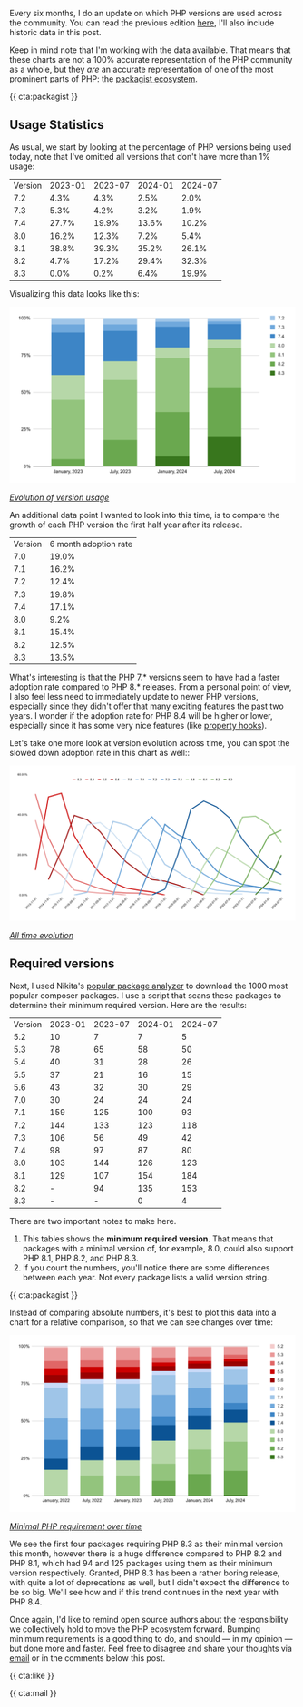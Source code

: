 Every six months, I do an update on which PHP versions are used across the community. You can read the previous edition [here](/blog/php-version-stats-january-2024), I'll also include historic data in this post.

Keep in mind note that I'm working with the data available. That means that these charts are not a 100% accurate representation of the PHP community as a whole, but they _are_ an accurate representation of one of the most prominent parts of PHP: the [packagist ecosystem](https://packagist.org/php-statistics).

{{ cta:packagist }}

## Usage Statistics

As usual, we start by looking at the percentage of PHP versions being used today, note that I've omitted all versions that don't have more than 1% usage:

<div class="table-container">
<table>

<tr class="table-head">
    <td>Version</td>
    <td>2023-01</td>
    <td>2023-07</td>
    <td>2024-01</td>
    <td>2024-07</td>
</tr>

<tr>
    <td>7.2</td>
    <td>4.3%</td>
    <td>4.3%</td>
    <td>2.5%</td>
    <td>2.0%</td>
</tr>

<tr>
    <td>7.3</td>
    <td>5.3%</td>
    <td>4.2%</td>
    <td>3.2%</td>
    <td>1.9%</td>
</tr>

<tr>
    <td>7.4</td>
    <td>27.7%</td>
    <td>19.9%</td>
    <td>13.6%</td>
    <td>10.2%</td>
</tr>

<tr>
    <td>8.0</td>
    <td>16.2%</td>
    <td>12.3%</td>
    <td>7.2%</td>
    <td>5.4%</td>
</tr>

<tr>
    <td>8.1</td>
    <td>38.8%</td>
    <td>39.3%</td>
    <td>35.2%</td>
    <td>26.1%</td>
</tr>

<tr>
    <td>8.2</td>
    <td>4.7%</td>
    <td>17.2%</td>
    <td>29.4%</td>
    <td>32.3%</td>
</tr>

<tr>
    <td>8.3</td>
    <td>0.0%</td>
    <td>0.2%</td>
    <td>6.4%</td>
    <td>19.9%</td>
</tr>

</table>
</div>

Visualizing this data looks like this:

<div class="image-noborder image-wide"></div>

[![](/resources/img/blog/version-stats/2024-jul-01.svg)](/resources/img/blog/version-stats/2024-jul-01.svg)

<em class="center small">[Evolution of version usage](/resources/img/blog/version-stats/2024-jul-01.svg)</em>

An additional data point I wanted to look into this time, is to compare the growth of each PHP version the first half year after its release. 

<div class="table-container">
<table>

<tr class="table-head">
    <td>Version</td>
    <td>6 month adoption rate</td>
</tr>

<tr>
    <td>7.0</td>
    <td>19.0%</td>
</tr>

<tr>
    <td>7.1</td>
    <td>16.2%</td>
</tr>

<tr>
    <td>7.2</td>
    <td>12.4%</td>
</tr>

<tr>
    <td>7.3</td>
    <td>19.8%</td>
</tr>

<tr>
    <td>7.4</td>
    <td>17.1%</td>
</tr>

<tr>
    <td>8.0</td>
    <td>9.2%</td>
</tr>

<tr>
    <td>8.1</td>
    <td>15.4%</td>
</tr>

<tr>
    <td>8.2</td>
    <td>12.5%</td>
</tr>

<tr>
    <td>8.3</td>
    <td>13.5%</td>
</tr>

</table>
</div>

What's interesting is that the PHP 7.* versions seem to have had a faster adoption rate compared to PHP 8.* releases. From a personal point of view, I also feel less need to immediately update to newer PHP versions, especially since they didn't offer that many exciting features the past two years. I wonder if the adoption rate for PHP 8.4 will be higher or lower, especially since it has some very nice features (like [property hooks](/blog/new-in-php-84#property-hooks-rfc)). 


Let's take one more look at version evolution across time, you can spot the slowed down adoption rate in this chart as well::

<div class="image-noborder image-wide"></div>

[![](/resources/img/blog/version-stats/2024-jul-02.svg)](/resources/img/blog/version-stats/2024-jul-02.svg)

<em class="center small">[All time evolution](/resources/img/blog/version-stats/2024-jul-02.svg)</em>

## Required versions

Next, I used Nikita's [popular package analyzer](*https://github.com/nikic/popular-package-analysis) to download the 1000 most popular composer packages. I use a script that scans these packages to determine their minimum required version. Here are the results:

<div class="table-container">
<table>

<tr class="table-head">
    <td>Version</td>
    <td>2023-01</td>
    <td>2023-07</td>
    <td>2024-01</td>
    <td>2024-07</td>
</tr>

<tr>
    <td>5.2</td>
    <td>10</td>
    <td>7</td>
    <td>7</td>
    <td>5</td>
</tr>

<tr>
    <td>5.3</td>
    <td>78</td>
    <td>65</td>
    <td>58</td>
    <td>50</td>
</tr>

<tr>
    <td>5.4</td>
    <td>40</td>
    <td>31</td>
    <td>28</td>
    <td>26</td>
</tr>

<tr>
    <td>5.5</td>
    <td>37</td>
    <td>21</td>
    <td>16</td>
    <td>15</td>
</tr>

<tr>
    <td>5.6</td>
    <td>43</td>
    <td>32</td>
    <td>30</td>
    <td>29</td>
</tr>

<tr>
    <td>7.0</td>
    <td>30</td>
    <td>24</td>
    <td>24</td>
    <td>24</td>
</tr>

<tr>
    <td>7.1</td>
    <td>159</td>
    <td>125</td>
    <td>100</td>
    <td>93</td>
</tr>

<tr>
    <td>7.2</td>
    <td>144</td>
    <td>133</td>
    <td>123</td>
    <td>118</td>
</tr>

<tr>
    <td>7.3</td>
    <td>106</td>
    <td>56</td>
    <td>49</td>
    <td>42</td>
</tr>

<tr>
    <td>7.4</td>
    <td>98</td>
    <td>97</td>
    <td>87</td>
    <td>80</td>
</tr>

<tr>
    <td>8.0</td>
    <td>103</td>
    <td>144</td>
    <td>126</td>
    <td>123</td>
</tr>

<tr>
    <td>8.1</td>
    <td>129</td>
    <td>107</td>
    <td>154</td>
    <td>184</td>
</tr>

<tr>
    <td>8.2</td>
    <td>-</td>
    <td>94</td>
    <td>135</td>
    <td>153</td>
</tr>

<tr>
    <td>8.3</td>
    <td>-</td>
    <td>-</td>
    <td>0</td>
    <td>4</td>
</tr>

</table>
</div>

There are two important notes to make here.

1. This tables shows the **minimum required version**. That means that packages with a minimal version of, for example, 8.0, could also support PHP 8.1, PHP 8.2, and PHP 8.3.
2. If you count the numbers, you'll notice there are some differences between each year. Not every package lists a valid version string.

{{ cta:packagist }}

Instead of comparing absolute numbers, it's best to plot this data into a chart for a relative comparison, so that we can see changes over time:

<div class="image-noborder image-wide"></div>

[![](/resources/img/blog/version-stats/2024-jul-03.svg)](/resources/img/blog/version-stats/2024-jul-03.svg)

<em class="center small">[Minimal PHP requirement over time](/resources/img/blog/version-stats/2024-jul-03.svg)</em>

We see the first four packages requiring PHP 8.3 as their minimal version this month, however there is a huge difference compared to PHP 8.2 and PHP 8.1, which had 94 and 125 packages using them as their minimum version respectively. Granted, PHP 8.3 has been a rather boring release, with quite a lot of deprecations as well, but I didn't expect the difference to be so big. We'll see how and if this trend continues in the next year with PHP 8.4.

Once again, I'd like to remind open source authors about the responsibility we collectively hold to move the PHP ecosystem forward. Bumping minimum requirements is a good thing to do, and should — in my opinion — but done more and faster. Feel free to disagree and share your thoughts via [email](mailto:brendt@stitcher.io) or in the comments below this post.

{{ cta:like }}

{{ cta:mail }}
